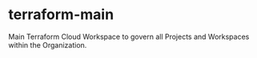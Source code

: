 # terraform-main
Main Terraform Cloud Workspace to govern all Projects and Workspaces within the Organization.
